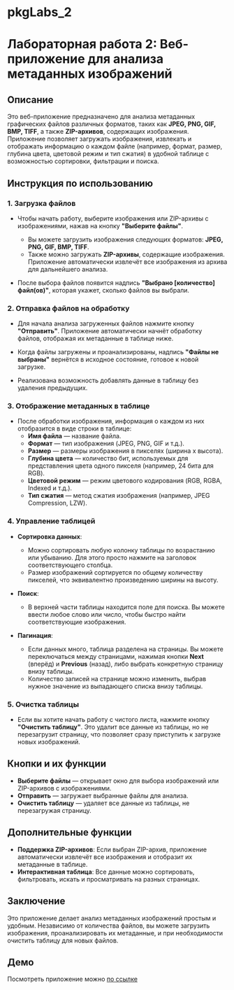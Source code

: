 # pkgLabs_2
# Лабораторная работа 2: Веб-приложение для анализа метаданных изображений

## Описание
Это веб-приложение предназначено для анализа метаданных графических файлов различных форматов, таких как **JPEG, PNG, GIF, BMP, TIFF**, а также **ZIP-архивов**, содержащих изображения. Приложение позволяет загружать изображения, извлекать и отображать информацию о каждом файле (например, формат, размер, глубина цвета, цветовой режим и тип сжатия) в удобной таблице с возможностью сортировки, фильтрации и поиска. 

## Инструкция по использованию

### 1. Загрузка файлов

- Чтобы начать работу, выберите изображения или ZIP-архивы с изображениями, нажав на кнопку **"Выберите файлы"**.
  - Вы можете загрузить изображения следующих форматов: **JPEG, PNG, GIF, BMP, TIFF**.
  - Также можно загружать **ZIP-архивы**, содержащие изображения. Приложение автоматически извлечёт все изображения из архива для дальнейшего анализа.
  
- После выбора файлов появится надпись **"Выбрано [количество] файл(ов)"**, которая укажет, сколько файлов вы выбрали.

### 2. Отправка файлов на обработку

- Для начала анализа загруженных файлов нажмите кнопку **"Отправить"**. Приложение автоматически начнёт обработку файлов, отображая их метаданные в таблице ниже.
  
- Когда файлы загружены и проанализированы, надпись **"Файлы не выбраны"** вернётся в исходное состояние, готовое к новой загрузке.

- Реализована возможность добавлять данные в таблицу без удаления предыдущих.

### 3. Отображение метаданных в таблице

- После обработки изображения, информация о каждом из них отобразится в виде строки в таблице:
  - **Имя файла** — название файла.
  - **Формат** — тип изображения (JPEG, PNG, GIF и т.д.).
  - **Размер** — размеры изображения в пикселях (ширина x высота).
  - **Глубина цвета** — количество бит, используемых для представления цвета одного пикселя (например, 24 бита для RGB).
  - **Цветовой режим** — режим цветового кодирования (RGB, RGBA, Indexed и т.д.).
  - **Тип сжатия** — метод сжатия изображения (например, JPEG Compression, LZW).

### 4. Управление таблицей

- **Сортировка данных**:
  - Можно сортировать любую колонку таблицы по возрастанию или убыванию. Для этого просто нажмите на заголовок соответствующего столбца.
  - Размер изображений сортируется по общему количеству пикселей, что эквивалентно произведению ширины на высоту.

- **Поиск**:
  - В верхней части таблицы находится поле для поиска. Вы можете ввести любое слово или число, чтобы быстро найти соответствующие изображения.

- **Пагинация**:
  - Если данных много, таблица разделена на страницы. Вы можете переключаться между страницами, нажимая кнопки **Next** (вперёд) и **Previous** (назад), либо выбрать конкретную страницу внизу таблицы.
  - Количество записей на странице можно изменить, выбрав нужное значение из выпадающего списка внизу таблицы.

### 5. Очистка таблицы

- Если вы хотите начать работу с чистого листа, нажмите кнопку **"Очистить таблицу"**. Это удалит все данные из таблицы, но не перезагрузит страницу, что позволяет сразу приступить к загрузке новых изображений.

## Кнопки и их функции

- **Выберите файлы** — открывает окно для выбора изображений или ZIP-архивов с изображениями.
- **Отправить** — загружает выбранные файлы для анализа.
- **Очистить таблицу** — удаляет все данные из таблицы, не перезагружая страницу.

## Дополнительные функции

- **Поддержка ZIP-архивов**: Если выбран ZIP-архив, приложение автоматически извлечёт все изображения и отобразит их метаданные в таблице.
- **Интерактивная таблица**: Все данные можно сортировать, фильтровать, искать и просматривать на разных страницах.

## Заключение

Это приложение делает анализ метаданных изображений простым и удобным. Независимо от количества файлов, вы можете загрузить изображения, проанализировать их метаданные, и при необходимости очистить таблицу для новых файлов.

## Демо
Посмотреть приложение можно [по ссылке](https://dashuuka.github.io/pkgLabs_2/)
